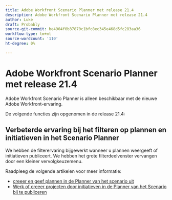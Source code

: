 ```yaml
---
title: Adobe Workfront Scenario Planner met release 21.4
description: Adobe Workfront Scenario Planner met release 21.4
author: Luke
draft: Probably
source-git-commit: be4904f0b37870c1bfc8ec345e468d5fc283aa36
workflow-type: tm+mt
source-wordcount: '110'
ht-degree: 0%

---
```


# Adobe Workfront Scenario Planner met release 21.4

Adobe Workfront Scenario Planner is alleen beschikbaar met de nieuwe Adobe Workfront-ervaring.

De volgende functies zijn opgenomen in de release 21.4:

## Verbeterde ervaring bij het filteren op plannen en initiatieven in het Scenario Planner

We hebben de filterervaring bijgewerkt wanneer u plannen weergeeft of initiatieven publiceert. We hebben het grote filterdeelvenster vervangen door een kleiner vervolgkeuzemenu.

Raadpleeg de volgende artikelen voor meer informatie:

* [ creeer en geef plannen in de Planner van het scenario uit ](../../../scenario-planner/create-and-edit-plans.md)
* [Werk of creeer projecten door initiatieven in de Planner van het Scenario bij te publiceren](../../../scenario-planner/publish-scenarios-update-projects.md)

